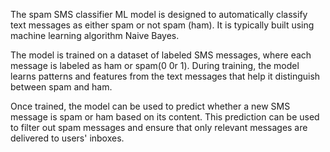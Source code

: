 The spam SMS classifier ML model is designed to automatically classify text messages as either spam or not spam (ham). It is typically built using machine learning algorithm Naive Bayes.

The model is trained on a dataset of labeled SMS messages, where each message is labeled as ham or spam(0 0r 1). During training, the model learns patterns and features from the text messages that help it distinguish between spam and ham.

Once trained, the model can be used to predict whether a new SMS message is spam or ham based on its content. This prediction can be used to filter out spam messages and ensure that only relevant messages are delivered to users' inboxes.
